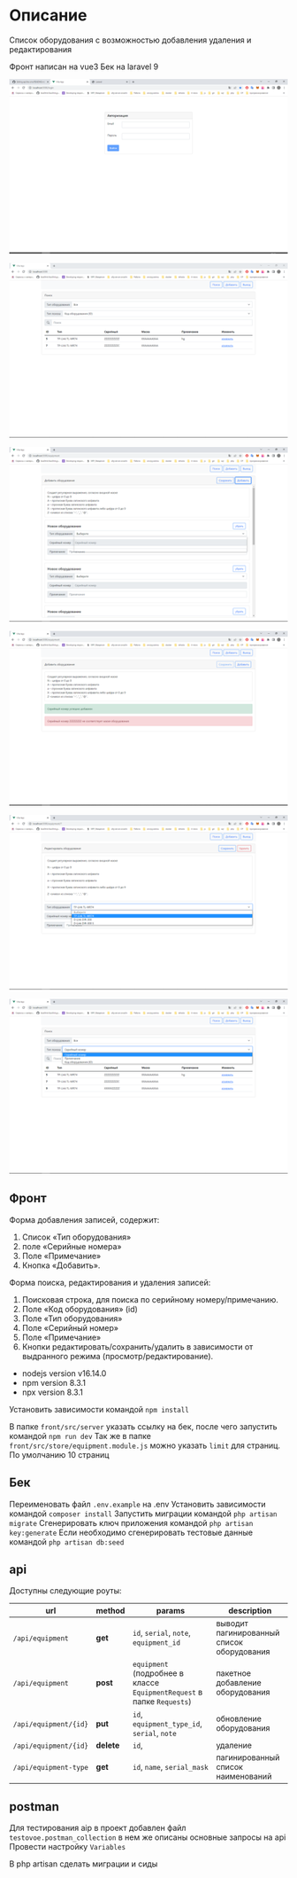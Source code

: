 # Описание

Список оборудования с возможностью добавления удаления и редактирования

Фронт написан на vue3
Бек на laravel 9

![alt text](/assets/6.png)

![alt text](/assets/1.png)

![alt text](/assets/2.png)

![alt text](/assets/3.png)

![alt text](/assets/4.png)

![alt text](/assets/5.png)

## Фронт

Форма добавления  записей,  содержит: 
1. Список «Тип  оборудования»
2. поле «Серийные  номера»  
3. Поле  «Примечание»   
4. Кнопка  «Добавить». 
   
Форма поиска,  редактирования  и удаления  записей: 
1. Поисковая  строка,  для поиска по серийному  номеру/примечанию. 
2. Поле  «Код оборудования»  (id)
3. Поле  «Тип  оборудования»
4. Поле  «Серийный  номер»
5. Поле  «Примечание»
6. Кнопки  редактировать/сохранить/удалить  в  зависимости  от  выдранного  режима (просмотр/редактирование). 

* nodejs version v16.14.0
* npm version 8.3.1
* npx version 8.3.1

Установить зависимости командой `npm install`

В папке `front/src/server` указать ссылку на бек, после чего запустить командой `npm run dev`
Так же в папке `front/src/store/equipment.module.js` можно указать `limit` для страниц. По умолчанию 10 страниц

## Бек

Переименовать файл `.env.example` на .env
Установить зависимости командой `composer install`
Запустить миграции командой `php artisan migrate`
Сгенерировать ключ приложения командой `php artisan key:generate`
Если необходимо сгенерировать тестовые данные командой `php artisan db:seed`

## api

Доступны следующие роуты:

| url                   | method     | params                                                                 | description                                |
| --------------------- | ---------- | ---------------------------------------------------------------------- | ------------------------------------------ |
| `/api/equipment`      | **get**    | `id`, `serial`, `note`, `equipment_id`                                 | выводит пагинированный список оборудования |
| `/api/equipment`      | **post**   | `equipment` (подробнее в классе `EquipmentRequest` в папке `Requests`) | пакетное добавление оборудования           |
| `/api/equipment/{id}` | **put**    | `id`, `equipment_type_id`, `serial`, `note`                            | обновление оборудования                    |
| `/api/equipment/{id}` | **delete** | `id`,                                                                  | удаление                                   |
| `/api/equipment-type` | **get**    | `id`, `name`, `serial_mask`                                            | пагинированный список наименований         |

## postman

Для тестирования aip в проект добавлен файл `testovoe.postman_collection` в нем же описаны основные запросы на api
Провести настройку `Variables`


В php artisan сделать миграции и сиды
